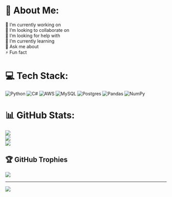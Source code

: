 # 💫 About Me:
🔭 I’m currently working on<br>👯 I’m looking to collaborate on<br>🤝 I’m looking for help with<br>🌱 I’m currently learning<br>💬 Ask me about<br>⚡ Fun fact


# 💻 Tech Stack:
![Python](https://img.shields.io/badge/python-3670A0?style=for-the-badge&logo=python&logoColor=ffdd54) ![C#](https://img.shields.io/badge/c%23-%23239120.svg?style=for-the-badge&logo=c-sharp&logoColor=white) ![AWS](https://img.shields.io/badge/AWS-%23FF9900.svg?style=for-the-badge&logo=amazon-aws&logoColor=white) ![MySQL](https://img.shields.io/badge/mysql-%2300f.svg?style=for-the-badge&logo=mysql&logoColor=white) ![Postgres](https://img.shields.io/badge/postgres-%23316192.svg?style=for-the-badge&logo=postgresql&logoColor=white) ![Pandas](https://img.shields.io/badge/pandas-%23150458.svg?style=for-the-badge&logo=pandas&logoColor=white) ![NumPy](https://img.shields.io/badge/numpy-%23013243.svg?style=for-the-badge&logo=numpy&logoColor=white)
# 📊 GitHub Stats:
![](https://github-readme-stats.vercel.app/api?username=Lem0nes&theme=dracula&hide_border=true&include_all_commits=false&count_private=false)<br/>
![](https://github-readme-streak-stats.herokuapp.com/?user=Lem0nes&theme=dracula&hide_border=true)<br/>
![](https://github-readme-stats.vercel.app/api/top-langs/?username=Lem0nes&theme=dracula&hide_border=true&include_all_commits=false&count_private=false&layout=compact)

## 🏆 GitHub Trophies
![](https://github-profile-trophy.vercel.app/?username=Lem0nes&theme=radical&no-frame=true&no-bg=false&margin-w=4)

---
[![](https://visitcount.itsvg.in/api?id=Lem0nes&icon=0&color=0)](https://visitcount.itsvg.in)

<!-- Proudly created with GPRM ( https://gprm.itsvg.in ) -->
